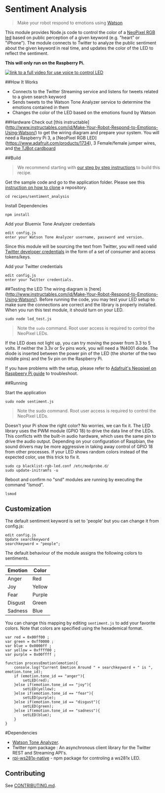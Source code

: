 # Sentiment Analysis

> Make your robot respond to emotions using [Watson](http://www.ibm.com/watson/developercloud/tone-analyzer.html)

This module provides Node.js code to control the color of a [NeoPixel RGB led](https://www.adafruit.com/product/1938) based on public perception of a given keyword (e.g. "heart" or "iPhone"). The module connects to Twitter to analyze the public sentiment about the given keyword in real time, and updates the color of the LED to reflect the sentiment.

**This will only run on the Raspberry Pi.**

[![link to a full video for use voice to control LED](https://img.youtube.com/vi/KU8DNzZNdBY/0.jpg)](https://www.youtube.com/watch?v=KU8DNzZNdBY)

##How It Works
- Connects to the Twitter Streaming service and listens for tweets related to a given search keyword
- Sends tweets to the Watson Tone Analyzer service to determine the emotions contained in them
- Changes the color of the LED based on the emotions found by Watson

##Hardware
Check out [this instructable] (http://www.instructables.com/id/Make-Your-Robot-Respond-to-Emotions-Using-Watson/) to get the wiring diagram and prepare your system. You will need a Raspberry Pi 3, a [NeoPixel RGB LED] (https://www.adafruit.com/products/1734), 3 Female/female jumper wires, and [the TJBot cardboard](http://ibm.biz/mytjbot) 

##Build
>We recommend starting with [our step by step instructions](http://www.instructables.com/id/Make-Your-Robot-Respond-to-Emotions-Using-Watson/) to build this recipe.

Get the sample code and go to the application folder.  Please see this [instruction on how to clone](https://help.github.com/articles/cloning-a-repository/) a repository.

    cd recipes/sentiment_analysis

Install Dependencies

    npm install

Add your Bluemix Tone Analyzer credentials

    edit config.js
    enter your Watson Tone Analyzer username, password and version.

Since this module will be sourcing the text from Twitter, you will need valid [Twitter developer credentials](https://apps.twitter.com/) in the form of a set of consumer and access tokens/keys.

Add your Twitter credentials

    edit config.js
    enter your Twitter credentials.

##Testing the LED
The wiring diagram is [here] (http://www.instructables.com/id/Make-Your-Robot-Respond-to-Emotions-Using-Watson/).
Before running the code, you may test your LED setup to make sure the connections are correct and the library is properly installed. When you run this test module, it should turn on your LED.

    sudo node led_test.js

> Note the `sudo` command. Root user access is required to control the NeoPixel LEDs.

If the LED does not light up, you can try moving the power from 3.3 to 5 volts. If neither the 3.3v or 5v pins work, you will need a 1N4001 diode.  The diode is inserted between the power pin of the LED (the shorter of the two middle pins) and the 5v pin on the Raspberry Pi.

If you have problems with the setup, please refer to [Adafruit's Neopixel on Raspbeery Pi guide](https://learn.adafruit.com/neopixels-on-raspberry-pi/overview
) to troubleshoot.

##Running

Start the application

    sudo node sentiment.js

> Note the sudo command. Root user access is required to control the NeoPixel LEDs.

Doesn't your Pi show the right color? No worries, we can fix it. The LED library uses the PWM module (GPIO 18) to drive the data line of the LEDs. This conflicts with the built-in audio hardware, which uses the same pin to drive the audio output. Depending on your configuration of Raspbian, the sound drivers may be more aggressive in taking away control of GPIO 18 from other processes. If your LED shows random colors instead of the expected color, use this trick to fix it.

	sudo cp blacklist-rgb-led.conf /etc/modprobe.d/
	sudo update-initramfs -u

Reboot and confirm no "snd" modules are running by executing the command "lsmod".

	lsmod    

## Customization
The default sentiment keyword is set to 'people' but you can change it from config.js:

    edit config.js
    Update searchkeyword
    searchkeyword = "people";

The default behaviour of the module assigns the following colors to sentiments.

| Emotion | Color |
| --- | --- |
| Anger | Red |
| Joy | Yellow |
| Fear | Purple |
| Disgust | Green |
| Sadness | Blue |

You can change this mapping by editing `sentiment.js` to add your favorite colors. Note that colors are specified using the hexademical format.

	var red = 0x00ff00 ;
	var green = 0xff0000 ;
	var blue = 0x0000ff ;
	var yellow = 0xffff00 ;
	var purple = 0x00ffff ;

	function processEmotion(emotion){
		console.log("Current Emotion Around " + searchkeyword + " is ", emotion.tone_id);
		if (emotion.tone_id == "anger"){
			setLED(red);
		}else if(emotion.tone_id == "joy"){
			setLED(yellow);
		}else if(emotion.tone_id == "fear"){
			setLED(purple);
		}else if(emotion.tone_id == "disgust"){
			setLED(green);
		}else if(emotion.tone_id == "sadness"){
			setLED(blue);
		}
	}

#Dependencies
- [Watson Tone Analyzer](http://www.ibm.com/watson/developercloud/tone-analyzer.html).
- Twitter npm package : An asynchronous client library for the Twitter REST and Streaming API's.
- [rpi-ws281x-native](https://github.com/beyondscreen/node-rpi-ws281x-native) - npm package for controling a ws281x LED.

## Contributing
See [CONTRIBUTING.md](../../CONTRIBUTING.md).
